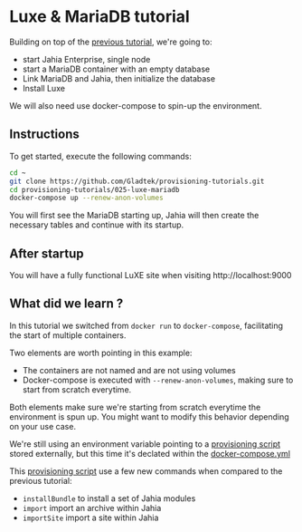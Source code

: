 # Luxe & MariaDB tutorial

Building on top of the [previous tutorial](../01-personal-api-tokens), we're going to:

* start Jahia Enterprise, single node
* start a MariaDB container with an empty database
* Link MariaDB and Jahia, then initialize the database
* Install Luxe

We will also need use docker-compose to spin-up the environment.

## Instructions

To get started, execute the following commands:

```bash
cd ~
git clone https://github.com/Gladtek/provisioning-tutorials.git
cd provisioning-tutorials/025-luxe-mariadb
docker-compose up --renew-anon-volumes
```

You will first see the MariaDB starting up, Jahia will then create the necessary tables and continue with its startup. 

## After startup

You will have a fully functional LuXE site when visiting http://localhost:9000

## What did we learn ?

In this tutorial we switched from `docker run` to `docker-compose`, facilitating the start of multiple containers.

Two elements are worth pointing in this example:

* The containers are not named and are not using volumes
* Docker-compose is executed with `--renew-anon-volumes`, making sure to start from scratch everytime.

Both elements make sure we're starting from scratch everytime the environment is spun up. You might want to modify this behavior depending on your use case.

We're still using an environment variable pointing to a [provisioning script](./provisioning.yaml) stored externally, but this time it's declated within the [docker-compose.yml](./docker-compose.yml)

This [provisioning script](./provisioning.yaml) use a few new commands when compared to the previous tutorial:

* `installBundle` to install a set of Jahia modules
* `import` import an archive within Jahia
* `importSite` import a site within Jahia